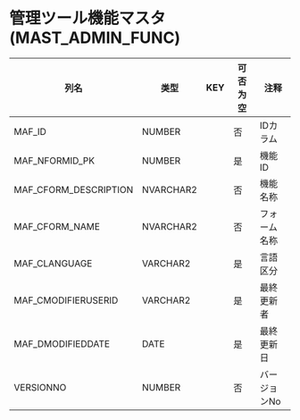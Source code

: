 # 管理ツール機能マスタ(MAST_ADMIN_FUNC)
| 列名   | 类型   | KEY  | 可否为空 | 注释   |
| ---- | ---- | ---- | ---- | ---- |
|MAF_ID|NUMBER||否|IDカラム|
|MAF_NFORMID_PK|NUMBER||是|機能ID|
|MAF_CFORM_DESCRIPTION|NVARCHAR2||否|機能名称|
|MAF_CFORM_NAME|NVARCHAR2||否|フォーム名称|
|MAF_CLANGUAGE|VARCHAR2||是|言語区分|
|MAF_CMODIFIERUSERID|VARCHAR2||是|最終更新者|
|MAF_DMODIFIEDDATE|DATE||是|最終更新日|
|VERSIONNO|NUMBER||否|バージョンNo|
